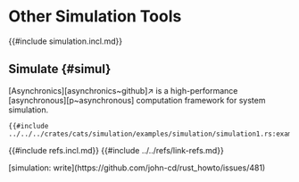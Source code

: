 # Other Simulation Tools

{{#include simulation.incl.md}}

## Simulate {#simul}

[Asynchronics][asynchronics~github]↗ is a high-performance [asynchronous][p~asynchronous] computation framework for system simulation.

```rust,editable
{{#include ../../../crates/cats/simulation/examples/simulation/simulation1.rs:example}}
```

{{#include refs.incl.md}}
{{#include ../../refs/link-refs.md}}

<div class="hidden">
[simulation: write](https://github.com/john-cd/rust_howto/issues/481)
</div>
